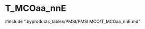 # T_MCOaa_nnE

<!-- ATTENTION : Ne pas supprimer ou modifier la ligne ci-dessous -->
#include ".byproducts_tables/PMSI/PMSI MCO/T_MCOaa_nnE.md"
<!-- ATTENTION : Ne pas supprimer ou modifier la ligne ci-dessus -->
